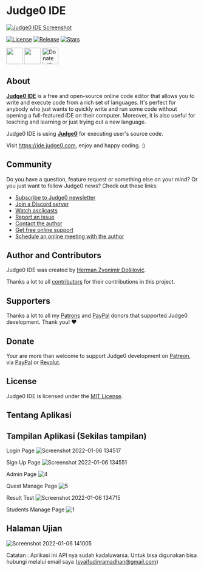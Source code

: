 # Judge0 IDE
[![Judge0 IDE Screenshot](https://github.com/judge0/ide/blob/master/.github/screenshot.png?raw=true)](https://ide.judge0.com/?7U55)

[![License](https://img.shields.io/github/license/judge0/ide?color=2185d0&style=flat-square)](https://github.com/judge0/ide/blob/master/LICENSE)
[![Release](https://img.shields.io/github/v/release/judge0/ide?color=2185d0&style=flat-square)](https://github.com/judge0/ide/releases)
[![Stars](https://img.shields.io/github/stars/judge0/ide?color=2185d0&style=flat-square)](https://github.com/judge0/ide/stargazers)

<a href="https://www.producthunt.com/posts/judge0-ide" target="_blank"><img src="https://api.producthunt.com/widgets/embed-image/v1/featured.svg?post_id=179885&theme=light" alt="" height="43px" /></a>
<a href="https://patreon.com/hermanzdosilovic" target="_blank"><img src="https://c5.patreon.com/external/logo/become_a_patron_button@2x.png" alt="" height="43px" /></a>
<a href="https://paypal.me/hermanzdosilovic" target="_blank"><img src="https://www.paypalobjects.com/en_US/i/btn/btn_donateCC_LG.gif" alt="Donate with PayPal" height="43px" /></a>

## About
[**Judge0 IDE**](https://ide.judge0.com) is a free and open-source online code editor that allows you to write and execute code from a rich set of languages. It's perfect for anybody who just wants to quickly write and run some code without opening a full-featured IDE on their computer. Moreover, it is also useful for teaching and learning or just trying out a new language.

Judge0 IDE is using [**Judge0**](https://api.judge0.com) for executing user's source code.

Visit https://ide.judge0.com, enjoy and happy coding. :)

## Community
Do you have a question, feature request or something else on your mind?
Or you just want to follow Judge0 news?
Check out these links:

* [Subscribe to Judge0 newsletter](https://subscribe.judge0.com)
* [Join a Discord server](https://discord.gg/6dvxeA8)
* [Watch asciicasts](https://asciinema.org/~hermanzdosilovic)
* [Report an issue](https://github.com/judge0/api/issues/new)
* [Contact the author](https://github.com/hermanzdosilovic)
* [Get free online support](https://judge0.appointlet.com)
* [Schedule an online meeting with the author](https://judge0.appointlet.com)

## Author and Contributors
Judge0 IDE was created by [Herman Zvonimir Došilović](https://github.com/hermanzdosilovic).

Thanks a lot to all [contributors](https://github.com/judge0/ide/graphs/contributors) for their contributions in this project.

## Supporters
Thanks a lot to all my [Patrons](https://www.patreon.com/hermanzdosilovic) and [PayPal](https://paypal.me/hermanzdosilovic) donors that supported Judge0 development. Thank you! ♥

## Donate
Your are more than welcome to support Judge0 development on [Patreon](https://www.patreon.com/hermanzdosilovic), via [PayPal](https://paypal.me/hermanzdosilovic) or [Revolut](https://pay.revolut.com/profile/hermancy5).

## License
Judge0 IDE is licensed under the [MIT License](https://github.com/judge0/ide/blob/master/LICENSE).

## Tentang Aplikasi

## Tampilan Aplikasi (Sekilas tampilan)

Login Page
![Screenshot 2022-01-06 134517](https://user-images.githubusercontent.com/53831549/148392768-5d827550-7017-4d52-8620-3682fec8a64f.png)

Sign Up Page
![Screenshot 2022-01-06 134551](https://user-images.githubusercontent.com/53831549/148392810-83c0ab6f-1e04-4370-a99a-fc23c5fb41de.png)

Admin Page
![4](https://user-images.githubusercontent.com/53831549/148394236-f4ea452a-eb30-439b-ba3e-17d6f85e9b7e.jpg)

Quest Manage Page
![5](https://user-images.githubusercontent.com/53831549/148394295-4795f4a4-9d59-4077-b164-ed14e8d4a153.jpg)

Result Test
![Screenshot 2022-01-06 134715](https://user-images.githubusercontent.com/53831549/148394373-e9b761df-bb70-4bd5-aa98-b8ffbc8a805f.png)

Students Manage Page
![1](https://user-images.githubusercontent.com/53831549/148393668-ec7ec5fc-de30-4a30-8b51-3700e7d2d37b.jpg)

## Halaman Ujian

![Screenshot 2022-01-06 141005](https://user-images.githubusercontent.com/53831549/148396741-33477dfd-42f8-45d1-a77c-ae5da336625f.png)

Catatan : Aplikasi ini API nya sudah kadaluwarsa. Untuk bisa digunakan bisa hubungi melalui email saya (syaifudinramadhan@gmail.com)
